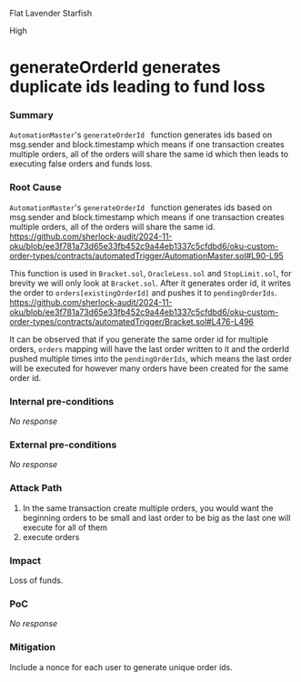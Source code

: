 Flat Lavender Starfish

High

# generateOrderId generates duplicate ids leading to fund loss

### Summary

`AutomationMaster`'s `generateOrderId ` function generates ids based on msg.sender and block.timestamp which means if one transaction creates multiple orders, all of the orders will share the same id which then leads to executing false orders and funds loss.

### Root Cause

`AutomationMaster`'s `generateOrderId ` function generates ids based on msg.sender and block.timestamp which means if one transaction creates multiple orders, all of the orders will share the same id.
https://github.com/sherlock-audit/2024-11-oku/blob/ee3f781a73d65e33fb452c9a44eb1337c5cfdbd6/oku-custom-order-types/contracts/automatedTrigger/AutomationMaster.sol#L90-L95

This function is used in `Bracket.sol`, `OracleLess.sol` and `StopLimit.sol`, for brevity we will only look at `Bracket.sol`. 
After it generates order id, it writes the order to `orders[existingOrderId]` and pushes it to `pendingOrderIds`.
https://github.com/sherlock-audit/2024-11-oku/blob/ee3f781a73d65e33fb452c9a44eb1337c5cfdbd6/oku-custom-order-types/contracts/automatedTrigger/Bracket.sol#L476-L496

It can be observed that if you generate the same order id for multiple orders, `orders` mapping will have the last order written to it and the orderId pushed multiple times into the `pendingOrderIds`, which means the last order will be executed for however many orders have been created for the same order id.

### Internal pre-conditions

_No response_

### External pre-conditions

_No response_

### Attack Path

1. In the same transaction create multiple orders, you would want the beginning orders to be small and last order to be big as the last one will execute for all of them
2. execute orders

### Impact

Loss of funds.

### PoC

_No response_

### Mitigation

Include a nonce for each user to generate unique order ids.